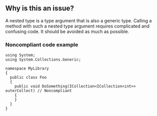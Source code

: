 ## Why is this an issue?

A nested type is a type argument that is also a generic type. Calling a method with such a nested type argument requires complicated and confusing
code. It should be avoided as much as possible.

### Noncompliant code example

    using System;
    using System.Collections.Generic;
    
    namespace MyLibrary
    {
      public class Foo
      {
        public void DoSomething(ICollection<ICollection<int>> outerCollect) // Noncompliant
        {
        }
      }
    }